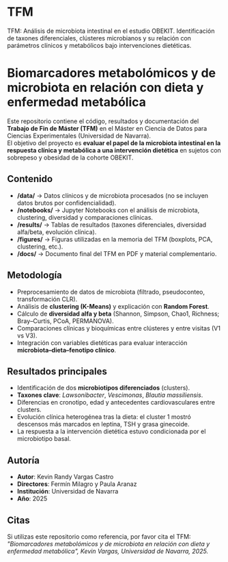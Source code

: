 # TFM
TFM: Análisis de microbiota intestinal en el estudio OBEKIT. Identificación de taxones diferenciales, clústeres microbianos y su relación con parámetros clínicos y metabólicos bajo intervenciones dietéticas.

# Biomarcadores metabolómicos y de microbiota en relación con dieta y enfermedad metabólica

Este repositorio contiene el código, resultados y documentación del **Trabajo de Fin de Máster (TFM)** en el Máster en Ciencia de Datos para Ciencias Experimentales (Universidad de Navarra).  
El objetivo del proyecto es **evaluar el papel de la microbiota intestinal en la respuesta clínica y metabólica a una intervención dietética** en sujetos con sobrepeso y obesidad de la cohorte OBEKIT.

## Contenido
- **/data/** → Datos clínicos y de microbiota procesados (no se incluyen datos brutos por confidencialidad).  
- **/notebooks/** → Jupyter Notebooks con el análisis de microbiota, clustering, diversidad y comparaciones clínicas.  
- **/results/** → Tablas de resultados (taxones diferenciales, diversidad alfa/beta, evolución clínica).  
- **/figures/** → Figuras utilizadas en la memoria del TFM (boxplots, PCA, clustering, etc.).  
- **/docs/** → Documento final del TFM en PDF y material complementario.  

## Metodología
- Preprocesamiento de datos de microbiota (filtrado, pseudoconteo, transformación CLR).  
- Análisis de **clustering (K-Means)** y explicación con **Random Forest**.  
- Cálculo de **diversidad alfa y beta** (Shannon, Simpson, Chao1, Richness; Bray–Curtis, PCoA, PERMANOVA).  
- Comparaciones clínicas y bioquímicas entre clústeres y entre visitas (V1 vs V3).  
- Integración con variables dietéticas para evaluar interacción **microbiota–dieta–fenotipo clínico**.  

## Resultados principales
- Identificación de dos **microbiotipos diferenciados** (clusters).  
- **Taxones clave**: *Lawsonibacter*, *Vescimonas*, *Blautia massiliensis*.  
- Diferencias en cronotipo, edad y antecedentes cardiovasculares entre clusters.  
- Evolución clínica heterogénea tras la dieta: el cluster 1 mostró descensos más marcados en leptina, TSH y grasa ginecoide.  
- La respuesta a la intervención dietética estuvo condicionada por el microbiotipo basal.  

## Autoría
- **Autor**: Kevin Randy Vargas Castro  
- **Directores**: Fermín Milagro y Paula Aranaz  
- **Institución**: Universidad de Navarra  
- **Año**: 2025  

## Citas
Si utilizas este repositorio como referencia, por favor cita el TFM:  
*"Biomarcadores metabolómicos y de microbiota en relación con dieta y enfermedad metabólica", Kevin Vargas, Universidad de Navarra, 2025.*
